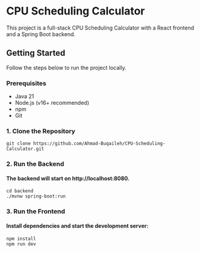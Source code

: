 # CPU Scheduling Calculator

This project is a full-stack CPU Scheduling Calculator with a React frontend and a Spring Boot backend.

## Getting Started

Follow the steps below to run the project locally.

### Prerequisites

- Java 21
- Node.js (v16+ recommended)
- npm 
- Git

### 1. Clone the Repository

```
git clone https://github.com/Ahmad-Buqaileh/CPU-Scheduling-Calculator.git
```

### 2. Run the Backend
#### The backend will start on http://localhost:8080.
```
cd backend
./mvnw spring-boot:run
```

### 3. Run the Frontend
#### Install dependencies and start the development server:
```
npm install
npm run dev
```

